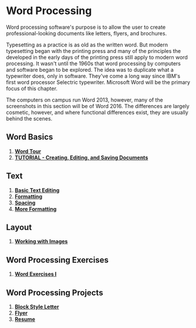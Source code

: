 # Word Processing

Word processing software's purpose is to allow the user to create professional-looking documents like letters, flyers, and brochures.

Typesetting as a practice is as old as the written word. But modern typesetting began with the printing press and many of the principles the developed in the early days of the printing press still apply to modern word processing. It wasn't until the 1960s that word processing by computers and software began to be explored. The idea was to duplicate what a typewriter does, only in software. They've come a long way since IBM's first word processor Selectric typewriter. Microsoft Word will be the primary focus of this chapter.

The computers on campus run Word 2013, however, many of the screenshots in this section will be of Word 2016. The differences are largely cosmetic, however, and where functional differences exist, they are usually behind the scenes.

## Word Basics

1. [**Word Tour**](word_tour.md)
2. [**TUTORIAL - Creating, Editing, and Saving Documents**](tutorial_creating_editing_saving.md)

## Text

1. [**Basic Text Editing**](2-2_basic_text_editing.md)
2. [**Formatting**](http://itech.erickuha.com/word-processing/basic-formatting/)
3. [**Spacing**](http://itech.erickuha.com/word-processing/paragraph-spacing/)
4. [**More Formatting**](http://itech.erickuha.com/word-processing/orientation-shading-borders/)

## Layout

1. [**Working with Images**](http://itech.erickuha.com/word-processing/inserting-and-manipulating-images/)

## Word Processing Exercises

1. [**Word Exercises I**](http://itech.erickuha.com/word-processing/word-exercises-i/)

## Word Processing Projects

1. [**Block Style Letter**](http://itech.erickuha.com/word-processing/project-1-block-style-letter/)
2. [**Flyer**](http://itech.erickuha.com/word-processing/project-2-flyer/)
3. [**Resume**](http://itech.erickuha.com/word-processing/project-3-resume/)
